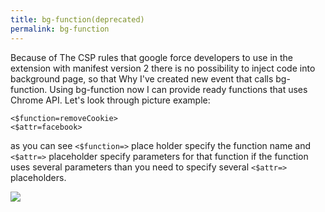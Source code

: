 ```yaml
---
title: bg-function(deprecated)
permalink: bg-function
---
```


Because of The CSP rules that google force developers to use in the extension with manifest version 2 there is no possibility to inject code into background page, so that Why I've created new event that calls bg-function. Using bg-function now I can provide ready functions that uses Chrome API. Let's look through picture example:
```
<$function=removeCookie>
<$attr=facebook>
```
as you can see `<$function=>` place holder specify the function name and `<$attr=>` placeholder specify parameters for that function if the function uses several parameters than you need to specify several `<$attr=>` placeholders. 

![](/images/bg-function.jpg)